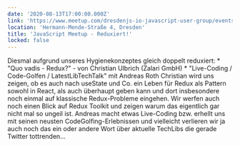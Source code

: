 ```yaml
---
date: '2020-08-13T17:00:00.000Z'
link: 'https://www.meetup.com/dresdenjs-io-javascript-user-group/events/272123799'
location: 'Hermann-Mende-Straße 4, Dresden'
title: 'JavaScript Meetup - Reduxiert!'
locked: false
---
```

Diesmal aufgrund unseres Hygienekonzeptes gleich doppelt reduxiert: * "Quo vadis - Redux?" - von Christian Ulbrich (Zalari GmbH) * "Live-Coding / Code-Golfen / LatestLibTechTalk" mit Andreas Roth Christian wird uns zeigen, ob es auch nach useState und Co. ein Leben für Redux als Pattern sowohl in React, als auch überhaupt geben kann und dort insbesondere noch einmal auf klassische Redux-Probleme eingehen. Wir werfen auch noch einen Blick auf Redux Toolkit und zeigen warum das eigentlich gar nicht mal so ungeil ist. Andreas macht etwas Live-Coding bzw. erhellt uns mit seinen neusten CodeGolfing-Erlebnissen und vielleicht verlieren wir ja auch noch das ein oder andere Wort über aktuelle TechLibs die gerade Twitter tottrenden...
